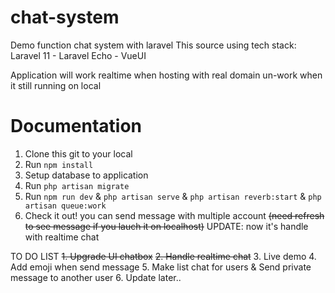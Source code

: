 # chat-system
Demo function chat system with laravel
This source using tech stack: Laravel 11 - Laravel Echo - VueUI

Application will work realtime when hosting with real domain un-work when it still running on local

# Documentation

1. Clone this git to your local
2. Run ```npm install```
3. Setup database to application
4. Run ```php artisan migrate```
5. Run ```npm run dev``` & ```php artisan serve``` & ```php artisan reverb:start``` & ```php artisan queue:work```
6. Check it out! you can send message with multiple account ~~(need refresh to see message if you lauch it on localhost)~~ UPDATE: now it's handle with realtime chat

TO DO LIST
~~1. Upgrade UI chatbox~~
~~2. Handle realtime chat~~
3. Live demo
4. Add emoji when send message
5. Make list chat for users & Send private message to another user
6. Update later..
